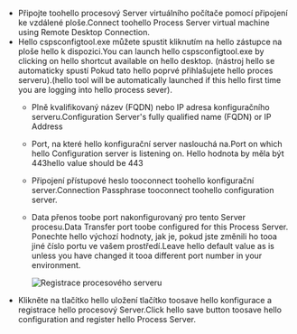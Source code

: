 * <span data-ttu-id="309de-101">Připojte toohello procesový Server virtuálního počítače pomocí připojení ke vzdálené ploše.</span><span class="sxs-lookup"><span data-stu-id="309de-101">Connect toohello Process Server virtual machine using Remote Desktop Connection.</span></span>
* <span data-ttu-id="309de-102">Hello cspsconfigtool.exe můžete spustit kliknutím na hello zástupce na ploše hello k dispozici.</span><span class="sxs-lookup"><span data-stu-id="309de-102">You can launch hello cspsconfigtool.exe by clicking on hello shortcut available on hello desktop.</span></span> <span data-ttu-id="309de-103">(nástroj hello se automaticky spustí Pokud tato hello poprvé přihlašujete hello proces serveru).</span><span class="sxs-lookup"><span data-stu-id="309de-103">(hello tool will be automatically launched if this hello first time you are logging into hello process sever).</span></span>
  - <span data-ttu-id="309de-104">Plně kvalifikovaný název (FQDN) nebo IP adresa konfiguračního serveru.</span><span class="sxs-lookup"><span data-stu-id="309de-104">Configuration Server's fully qualified name (FQDN) or IP Address</span></span>
  - <span data-ttu-id="309de-105">Port, na které hello konfigurační server naslouchá na.</span><span class="sxs-lookup"><span data-stu-id="309de-105">Port on which hello Configuration server is listening on.</span></span> <span data-ttu-id="309de-106">Hello hodnota by měla být 443</span><span class="sxs-lookup"><span data-stu-id="309de-106">hello value should be 443</span></span>
  - <span data-ttu-id="309de-107">Připojení přístupové heslo tooconnect toohello konfigurační server.</span><span class="sxs-lookup"><span data-stu-id="309de-107">Connection Passphrase tooconnect toohello configuration server.</span></span>
  - <span data-ttu-id="309de-108">Data přenos toobe port nakonfigurovaný pro tento Server procesu.</span><span class="sxs-lookup"><span data-stu-id="309de-108">Data Transfer port toobe configured for this Process Server.</span></span> <span data-ttu-id="309de-109">Ponechte hello výchozí hodnoty, jak je, pokud jste změnili ho tooa jiné číslo portu ve vašem prostředí.</span><span class="sxs-lookup"><span data-stu-id="309de-109">Leave hello default value as is unless you have changed it tooa different port number in your environment.</span></span>

    ![Registrace procesového serveru](./media/site-recovery-vmware-register-process-server/register-ps.png)
* <span data-ttu-id="309de-111">Klikněte na tlačítko hello uložení tlačítko toosave hello konfigurace a registrace hello procesový Server.</span><span class="sxs-lookup"><span data-stu-id="309de-111">Click hello save button toosave hello configuration and register hello Process Server.</span></span>
